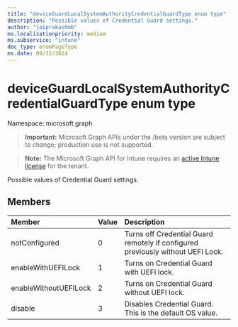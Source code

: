 ```yaml
---
title: "deviceGuardLocalSystemAuthorityCredentialGuardType enum type"
description: "Possible values of Credential Guard settings."
author: "jaiprakashmb"
ms.localizationpriority: medium
ms.subservice: "intune"
doc_type: enumPageType
ms.date: 09/12/2024
---
```


# deviceGuardLocalSystemAuthorityCredentialGuardType enum type

Namespace: microsoft.graph

> **Important:** Microsoft Graph APIs under the /beta version are subject to change; production use is not supported.

> **Note:** The Microsoft Graph API for Intune requires an [active Intune license](https://go.microsoft.com/fwlink/?linkid=839381) for the tenant.

Possible values of Credential Guard settings.

## Members
|Member|Value|Description|
|:---|:---|:---|
|notConfigured|0|Turns off Credential Guard remotely if configured previously without UEFI Lock.|
|enableWithUEFILock|1|Turns on Credential Guard with UEFI lock.|
|enableWithoutUEFILock|2|Turns on Credential Guard without UEFI lock.|
|disable|3|Disables Credential Guard. This is the default OS value.|
